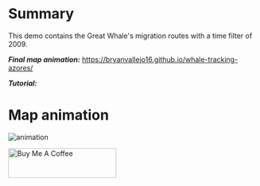 # Summary
This demo contains the Great Whale's migration routes with a time filter of 2009. 

***Final map animation:*** https://bryanvallejo16.github.io/whale-tracking-azores/

***Tutorial:*** 

# Map animation 
![animation](png/gif-azores-whales-gif.gif)

<a href="https://www.buymeacoffee.com/bryan.vallejo" target="_blank"><img src="https://cdn.buymeacoffee.com/buttons/v2/default-yellow.png" alt="Buy Me A Coffee" style="height: 60px !important;width: 217px !important;" ></a>
